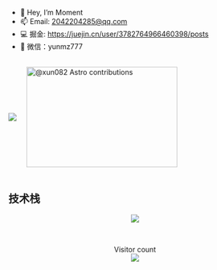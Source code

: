 - 👋 Hey, I’m Moment
- 📫 Email: 2042204285@qq.com
- 💻 掘金: https://juejin.cn/user/3782764966460398/posts
- 💬 微信：yunmz777

<br>

<a href="https://github.com/xun082">
   <div style="display: flex; align-items: center;">
      <img src="https://github-readme-stats.vercel.app/api?username=xun082" style="margin-right: 20px;" />
      <img src="https://astro.badg.es/v1/contributor/xun082.svg" alt="@xun082 Astro contributions" width="300" height="200">
   </div>
</a>

 </div>
</a>

<br>

<h2>技术栈</h2>
<p align="center">
  <a href="https://skillicons.dev">
    <img src="https://skillicons.dev/icons?i=git,vscode,react,js,ts,webpack,nodejs,nestjs,md" />
  </a>
</p>

<br>

<p align="center"> 
  Visitor count<br>
  <img src="https://profile-counter.glitch.me/xun082/count.svg" />
</p>
